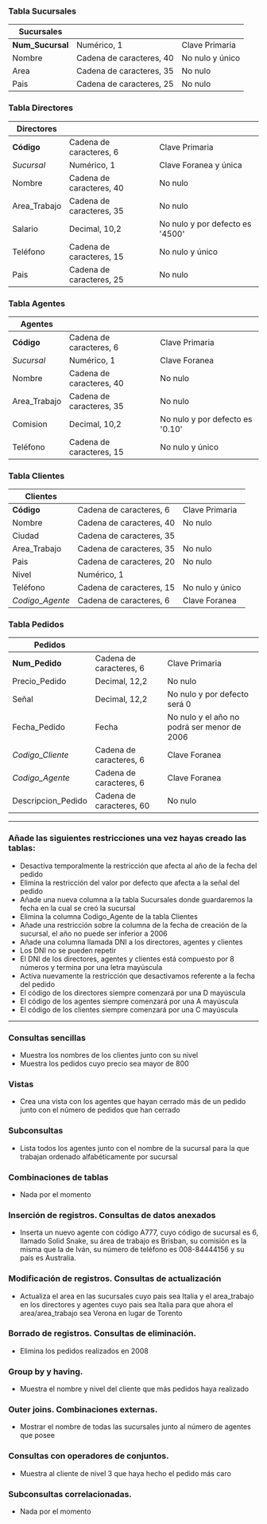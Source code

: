 ### Tabla Sucursales
| Sucursales            |                          |                           |
|-----------------------|--------------------------|---------------------------|
| **Num_Sucursal**      | Numérico, 1              | Clave Primaria            |                 
| Nombre                | Cadena de caracteres, 40 | No nulo y único           |
| Area                  | Cadena de caracteres, 35 | No nulo                   |
| Pais                  | Cadena de caracteres, 25 | No nulo                   |

### Tabla Directores
| Directores   |                          |                                    |
|--------------|--------------------------|------------------------------------|
| **Código**   | Cadena de caracteres, 6  | Clave Primaria                     |
| _Sucursal_   | Numérico, 1              | Clave Foranea y única              |
| Nombre       | Cadena de caracteres, 40 | No nulo                            |
| Area_Trabajo | Cadena de caracteres, 35 | No nulo                            |
| Salario      | Decimal, 10,2            | No nulo y por defecto es '4500'    |
| Teléfono     | Cadena de caracteres, 15 | No nulo y único                    |
| Pais         | Cadena de caracteres, 25 | No nulo                            |

### Tabla Agentes
| Agentes      |                          |                                    |
|--------------|--------------------------|------------------------------------|
| **Código**   | Cadena de caracteres, 6  | Clave Primaria                     |
| _Sucursal_   | Numérico, 1              | Clave Foranea                      |
| Nombre       | Cadena de caracteres, 40 | No nulo                            |
| Area_Trabajo | Cadena de caracteres, 35 | No nulo                            |
| Comision     | Decimal, 10,2            | No nulo y por defecto es '0.10'    |
| Teléfono     | Cadena de caracteres, 15 | No nulo y único                    |

### Tabla Clientes
| Clientes         |                          |                                |
|------------------|--------------------------|--------------------------------|
| **Código**       | Cadena de caracteres, 6  | Clave Primaria                 |
| Nombre           | Cadena de caracteres, 40 | No nulo                        |
| Ciudad           | Cadena de caracteres, 35 |                                |
| Area_Trabajo     | Cadena de caracteres, 35 | No nulo                        |
| Pais             | Cadena de caracteres, 20 | No nulo                        |
| Nivel            | Numérico, 1              |                                |
| Teléfono         | Cadena de caracteres, 15 | No nulo y único                |
| _Codigo_Agente_  | Cadena de caracteres, 6  | Clave Foranea                  |

### Tabla Pedidos
| Pedidos            |                          |                              |
|--------------------|--------------------------|------------------------------|
| **Num_Pedido**     | Cadena de caracteres, 6  | Clave Primaria               |
| Precio_Pedido      | Decimal, 12,2            | No nulo                      |
| Señal              | Decimal, 12,2            | No nulo y por defecto será 0 |
| Fecha_Pedido       | Fecha                    | No nulo y el año no podrá ser menor de 2006|
| _Codigo_Cliente_   | Cadena de caracteres, 6  | Clave Foranea                |
| _Codigo_Agente_    | Cadena de caracteres, 6  | Clave Foranea                |
| Descripcion_Pedido | Cadena de caracteres, 60 | No nulo                      |

----------------------

### Añade las siguientes restricciones una vez hayas creado las tablas:
- Desactiva temporalmente la restricción que afecta al año de la fecha del pedido
- Elimina la restricción del valor por defecto que afecta a la señal del pedido
- Añade una nueva columna a la tabla Sucursales donde guardaremos la fecha en la cual se creó la sucursal
- Elimina la columna Codigo_Agente de la tabla Clientes
- Añade una restricción sobre la columna de la fecha de creación de la sucursal, el año no puede ser inferior a 2006
- Añade una columna llamada DNI a los directores, agentes y clientes
- Los DNI no se pueden repetir
- El DNI de los directores, agentes y clientes está compuesto por 8 números y termina por una letra mayúscula
- Activa nuevamente la restricción que desactivamos referente a la fecha del pedido
- El código de los directores siempre comenzará por una D mayúscula
- El código de los agentes siempre comenzará por una A mayúscula
- El código de los clientes siempre comenzará por una C mayúscula

----------------------

### Consultas sencillas
- Muestra los nombres de los clientes junto con su nivel
- Muestra los pedidos cuyo precio sea mayor de 800

### Vistas
- Crea una vista con los agentes que hayan cerrado más de un pedido junto con el número de pedidos que han cerrado

### Subconsultas
- Lista todos los agentes junto con el nombre de la sucursal para la que trabajan ordenado alfabéticamente por sucursal

### Combinaciones de tablas
- Nada por el momento

### Inserción de registros. Consultas de datos anexados
- Inserta un nuevo agente con código A777, cuyo código de sucursal es 6, llamado Solid Snake, su área de trabajo es Brisban, su comisión es la misma 
  que la de Iván, su número de teléfono es 008-84444156 y su país es Australia.

### Modificación de registros. Consultas de actualización
- Actualiza el area en las sucursales cuyo pais sea Italia y el area_trabajo en los directores y agentes cuyo pais sea Italia para que ahora el area/area_trabajo sea Verona en lugar de Torento

### Borrado de registros. Consultas de eliminación.
- Elimina los pedidos realizados en 2008

### Group by y having.
- Muestra el nombre y nivel del cliente que más pedidos haya realizado

### Outer joins. Combinaciones externas.
- Mostrar el nombre de todas las sucursales junto al número de agentes que posee

### Consultas con operadores de conjuntos.
- Muestra al cliente de nivel 3 que haya hecho el pedido más caro

### Subconsultas correlacionadas.
- Nada por el momento
